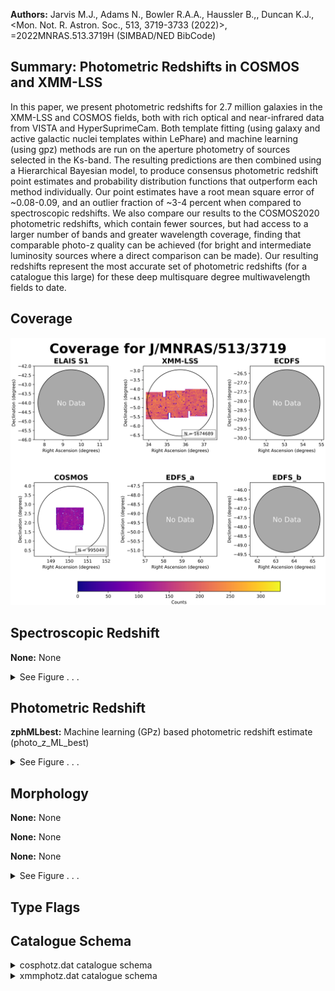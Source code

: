 

**Authors:** Jarvis M.J., Adams N., Bowler R.A.A., Haussler B.,, Duncan K.J., <Mon. Not. R. Astron. Soc., 513, 3719-3733 (2022)>, =2022MNRAS.513.3719H (SIMBAD/NED BibCode)

## Summary: Photometric Redshifts in COSMOS and XMM-LSS

In this paper, we present photometric redshifts for 2.7 million galaxies in the XMM-LSS and COSMOS fields, both with rich optical and near-infrared data from VISTA and HyperSuprimeCam. Both template fitting (using galaxy and active galactic nuclei templates within LePhare) and machine learning (using gpz) methods are run on the aperture photometry of sources selected in the Ks-band. The resulting predictions are then combined using a Hierarchical Bayesian model, to produce consensus photometric redshift point estimates and probability distribution functions that outperform each method individually. Our point estimates have a root mean square error of ~0.08-0.09, and an outlier fraction of ~3-4 percent when compared to spectroscopic redshifts. We also compare our results to the COSMOS2020 photometric redshifts, which contain fewer sources, but had access to a larger number of bands and greater wavelength coverage, finding that comparable photo-z quality can be achieved (for bright and intermediate luminosity sources where a direct comparison can be made). Our resulting redshifts represent the most accurate set of photometric redshifts (for a catalogue this large) for these deep multisquare degree multiwavelength fields to date.

## Coverage 

 

 
![](https://github.com/joshgithubbin/Sherlock-DDF/blob/main/pages/J_MNRAS_513_3719/im/coverage.png?raw=true)

## Spectroscopic Redshift 



**None:** None 




<details><summary>See Figure . . .</summary>

![](https://github.com/joshgithubbin/Sherlock-DDF/blob/main/pages/J_MNRAS_513_3719/im/ZSP.png?raw=true)

</details>

## Photometric Redshift 



**zphMLbest:** Machine learning (GPz) based photometric redshift estimate (photo_z_ML_best) 




<details><summary>See Figure . . .</summary>

![](https://github.com/joshgithubbin/Sherlock-DDF/blob/main/pages/J_MNRAS_513_3719/im//ZPH.png?raw=true)

</details>

## Morphology 



**None:** None 

**None:** None 

**None:** None 




<details><summary>See Figure . . .</summary>

![](https://github.com/joshgithubbin/Sherlock-DDF/blob/main/pages/J_MNRAS_513_3719/im//morphology.png?raw=true)

</details>
                      
## Type Flags 





## Catalogue Schema 



<details>
<summary>cosphotz.dat catalogue schema</summary>

| Bytes   | Format   | Units    | Label       | Explanations                                                                               |
|:--------|:---------|:---------|:------------|:-------------------------------------------------------------------------------------------|
| 1- 18   | F18.14   | deg      | RAdeg       | Celestial right ascension (J2000) (RA2000)                                                 |
| 20- 37  | F18.16   | deg      | DEdeg       | Celestial declination (J2000) (DEC2000)                                                    |
| 39- 48  | F10.8    | ---      | zphMLbest   | Machine learning (GPz) based photometric redshift estimate (photo_z_ML_best)               |
| 50- 57  | F8.6     | ---      | e_zphMLbest | Uncertainty on zphMLbest (photo_z_ML_err)                                                  |
| 59- 78  | F20.18   | ---      | zphTemp     | Template fitting (LePhare) based photometric redshift estimate (photo_z_TEMPLATE_best)     |
| 80- 98  | F19.17   | ---      | e_zphTemp   | Uncertainty on zphTemp (photo_z_TEMPLATE_err)                                              |
| 100-120 | F21.19   | ---      | zphHBbest   | Hybrid (Hierarchical Bayesian combination) photometric redshift estimate (photo_z_HB_best) |
| 122-141 | E20.18   | ---      | e_zphHBbest | ? Uncertainty on zphHBbest (photo_z_HB_err)                                                |
| 143     | I1       | ---      | Flag        | [0/1] Flag identifying quality of photo-z (flag) (G1)                                      |
| 145-167 | E23.17   | mW/m2/Hz | FCFHT-u     | ?=-99 u-band flux (from CFHT data) (flux_CFHT-u)                                           |
| 169-191 | E23.17   | mW/m2/Hz | FHSC-g      | ?=-99 g-band flux (from HSC data) (flux_HSC-G)                                             |
| 193-215 | E23.17   | mW/m2/Hz | FHSC-r      | ?=-99 r-band flux (from HSC data) (flux_HSC-R)                                             |
| 217-239 | E23.17   | mW/m2/Hz | FHSC-i      | ?=-99 i-band flux (from HSC data) (flux_HSC-I)                                             |
| 241-263 | E23.17   | mW/m2/Hz | FHSC-z      | ?=-99 z-band flux (from HSC data) (flux_HSC-Z)                                             |
| 265-287 | E23.17   | mW/m2/Hz | FHSC-y      | ?=-99 y-band flux (from HSC data) (flux_HSC-Y)                                             |
| 289-311 | E23.17   | mW/m2/Hz | FVISTA-Y    | ?=-99 Y-band flux (from VISTA data) (flux_VISTA_Y)                                         |
| 313-335 | E23.17   | mW/m2/Hz | FVISTA-J    | ?=-99 J-band flux (from VISTA data) (flux_VISTA_J)                                         |
| 337-359 | E23.17   | mW/m2/Hz | FVISTA-H    | ?=-99 H-band flux (from VISTA data) (flux_VISTA_H)                                         |
| 361-383 | E23.17   | mW/m2/Hz | FVISTA-Ks   | ?=-99 Ks-band flux (from VISTA data) (flux_VISTA_Ks)                                       |
| 385-407 | E23.17   | mW/m2/Hz | e_FCFHT-u   | []?=-99 Uncertainty on u-band flux (from CFHT data) (err_CFHT-u)                           |
| 409-431 | E23.17   | mW/m2/Hz | e_FHSC-g    | ?=-99 Uncertainty on g-band flux (from HSC data) (err_HSC-G)                               |
| 433-455 | E23.17   | mW/m2/Hz | e_FHSC-r    | ?=-99 Uncertainty on r-band flux (from HSC data) (err_HSC-R)                               |
| 457-479 | E23.17   | mW/m2/Hz | e_FHSC-i    | ?=-99 Uncertainty on i-band flux (from HSC data) (err_HSC-I)                               |
| 481-503 | E23.17   | mW/m2/Hz | e_FHSC-z    | ?=-99 Uncertainty on z-band flux (from HSC data) (err_HSC-Z)                               |
| 505-527 | E23.17   | mW/m2/Hz | e_FHSC-y    | ?=-99 Uncertainty on y-band flux (from HSC data) (err_HSC-Y)                               |
| 529-550 | E22.17   | mW/m2/Hz | e_FVISTA-Y  | Uncertainty on Y-band flux (from VISTA data) (err_VISTA_Y)                                 |
| 552-573 | E22.17   | mW/m2/Hz | e_FVISTA-J  | Uncertainty on J-band flux (from VISTA data) (err_VISTA_J)                                 |
| 575-596 | E22.17   | mW/m2/Hz | e_FVISTA-H  | Uncertainty on H-band flux (from VISTA data) (err_VISTA_H)                                 |
| 598-619 | E22.17   | mW/m2/Hz | e_FVISTA-Ks | ? Uncertainty on Ks-band flux (from VISTA data) (err_VISTA_Ks)                             |
</details>

<details>
<summary>xmmphotz.dat catalogue schema</summary>

| Bytes   | Format   | Units    | Label       | Explanations                                                                            |
|:--------|:---------|:---------|:------------|:----------------------------------------------------------------------------------------|
| 1- 18   | F18.15   | deg      | RAdeg       | Celestial right ascension (J2000) (RA2000)                                              |
| 20- 38  | F19.16   | deg      | DEdeg       | Celestial declination (J2000) (DEC2000)                                                 |
| 40- 49  | E10.5    | ---      | zphMLbest   | Machine learning (GPz) based photometric redshift estimate (photo_z_ML_b)               |
| 51- 58  | F8.6     | ---      | e_zphMLbest | Uncertainty on zphMLbest (photo_z_ML_e)                                                 |
| 60- 80  | F21.19   | ---      | zphTemp     | Template fitting (LePhare) based photometric redshift estimate (photo_z_TEMP)           |
| 82-100  | F19.17   | ---      | e_zphTemp   | Uncertainty on zphTemp (photo_z_TEMP)                                                   |
| 102-122 | F21.19   | ---      | zphHBbest   | Hybrid (Hierarchical Bayesian combination) photometric redshift estimate (photo_z_HB_b) |
| 124-145 | F22.18   | ---      | e_zphHBbest | ? Uncertainty on zphHBbest (photo_z_HB_e)                                               |
| 147     | I1       | ---      | Flag        | [0/1] Flag identifying quality of photo-z (flag) (G1)                                   |
| 149-172 | E24.1    | mW/m2/Hz | FCFHT-u     | ?=-99 u-band flux (from CFHT data) (flux_CFHT-u)                                        |
| 174-197 | E24.17   | mW/m2/Hz | FHSC-g      | ?=-99 g-band flux (from HSC data) (flux_HSC-G)                                          |
| 199-222 | E24.17   | mW/m2/Hz | FHSC-r      | ?=-99 r-band flux (from HSC data) (flux_HSC-R)                                          |
| 224-247 | E24.17   | mW/m2/Hz | FHSC-i      | ?=-99 i-band flux (from HSC data) (flux_HSC-I)                                          |
| 249-272 | E24.17   | mW/m2/Hz | FHSC-z      | ?=-99 z-band flux (from HSC data) (flux_HSC-Z)                                          |
| 274-297 | E24.17   | mW/m2/Hz | FHSC-y      | ?=-99 y-band flux (from HSC data) (flux_HSC-Y)                                          |
| 299-322 | E24.17   | mW/m2/Hz | FVISTA-Y    | ?=-99 Y-band flux (from VISTA data) (flux_VISTA_Y)                                      |
| 324-347 | E24.17   | mW/m2/Hz | FVISTA-J    | ?=-99 J-band flux (from VISTA data) (flux_VISTA_J)                                      |
| 349-372 | E24.17   | mW/m2/Hz | FVISTA-H    | ?=-99 H-band flux (from VISTA data) (flux_VISTA_H)                                      |
| 374-397 | E24.17   | mW/m2/Hz | FVISTA-Ks   | ?=-99 Ks-band flux (from VISTA data) (flux_VISTA_K)                                     |
| 399-421 | E23.17   | mW/m2/Hz | e_FCFHT-u   | ?=-99 Uncertainty on u-band flux (from CFHT data) (err_CFHT-u)                          |
| 423-445 | E23.17   | mW/m2/Hz | e_FHSC-g    | ?=-99 Uncertainty on g-band flux (from HSC data) (err_HSC-G)                            |
| 447-469 | E23.17   | mW/m2/Hz | e_FHSC-r    | ?=-99 Uncertainty on r-band flux (from HSC data) (err_HSC-R)                            |
| 471-493 | E23.17   | mW/m2/Hz | e_FHSC-i    | ?=-99 Uncertainty on i-band flux (from HSC data) (err_HSC-I)                            |
| 495-517 | E23.17   | mW/m2/Hz | e_FHSC-z    | ?=-99 Uncertainty on z-band flux (from HSC data) (err_HSC-Z)                            |
| 519-541 | E23.17   | mW/m2/Hz | e_FHSC-y    | ?=-99 Uncertainty on y-band flux (from HSC data) (err_HSC-Y)                            |
| 543-564 | E22.17   | mW/m2/Hz | e_FVISTA-Y  | ?=-99 Uncertainty on Y-band flux (from VISTA data) (err_VISTA_Y)                        |
| 566-587 | E22.17   | mW/m2/Hz | e_FVISTA-J  | ?=-99 Uncertainty on J-band flux (from VISTA data) (err_VISTA_J)                        |
| 589-610 | E22.17   | mW/m2/Hz | e_FVISTA-H  | ?=-99 Uncertainty on H-band flux (from VISTA data) (err_VISTA_H)                        |
| 612-633 | E22.17   | mW/m2/Hz | e_FVISTA-Ks | ?=-99 Uncertainty on Ks-band flux (from VISTA data) (err_VISTA_Ks)                      |
</details>

        
        